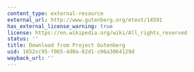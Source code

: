 ```yaml
---
content_type: external-resource
external_url: http://www.gutenberg.org/etext/14591
has_external_license_warning: true
license: https://en.wikipedia.org/wiki/All_rights_reserved
status: ''
title: Download from Project Gutenberg
uid: 1652cc95-f065-4d0a-82d1-c06a3064129d
wayback_url: ''
---
```

